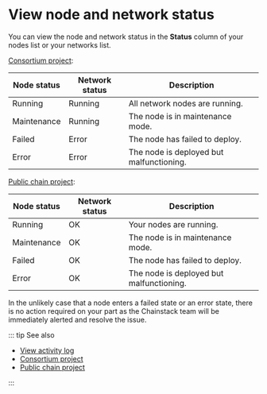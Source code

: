 # View node and network status

You can view the node and network status in the **Status** column of your nodes list or your networks list.

[Consortium project](/glossary/consortium-project):

| Node status | Network status | Description                              |
|-------------|----------------|------------------------------------------|
| Running     | Running        | All network nodes are running.           |
| Maintenance | Running        | The node is in maintenance mode.         |
| Failed      | Error          | The node has failed to deploy.           |
| Error       | Error          | The node is deployed but malfunctioning. |

[Public chain project](/glossary/public-chain-project):

| Node status | Network status | Description                              |
|-------------|----------------|------------------------------------------|
| Running     | OK             | Your nodes are running.                  |
| Maintenance | OK             | The node is in maintenance mode.         |
| Failed      | OK             | The node has failed to deploy.           |
| Error       | OK             | The node is deployed but malfunctioning. |

In the unlikely case that a node enters a failed state or an error state, there is no action required on your part as the Chainstack team will be immediately alerted and resolve the issue.

::: tip See also

* [View activity log](/platform/view-activity-log)
* [Consortium project](/glossary/consortium-project)
* [Public chain project](/glossary/public-chain-project)

:::
